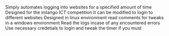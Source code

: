 Simply automates logging into websites for a specified amount of time
Designed for the imlango ICT competition 
It can be modified to login to different websites
Designed in linux environment read comments for tweaks in a windows environment
Read the logs incase of any encountered errors 
Use necessary credetials to login and tweak the timer if you must


